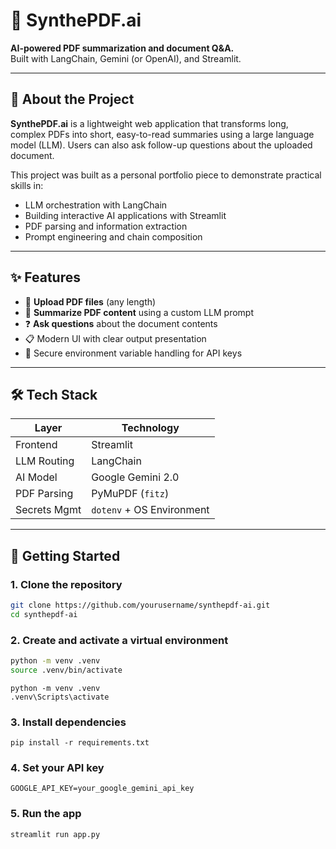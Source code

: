 # 📄 SynthePDF.ai

**AI-powered PDF summarization and document Q&A.**  
Built with LangChain, Gemini (or OpenAI), and Streamlit.

---

## 🌟 About the Project

**SynthePDF.ai** is a lightweight web application that transforms long, complex PDFs into short, easy-to-read summaries using a large language model (LLM). Users can also ask follow-up questions about the uploaded document.

This project was built as a personal portfolio piece to demonstrate practical skills in:
- LLM orchestration with LangChain
- Building interactive AI applications with Streamlit
- PDF parsing and information extraction
- Prompt engineering and chain composition

---

## ✨ Features

- 📄 **Upload PDF files** (any length)
- 🧠 **Summarize PDF content** using a custom LLM prompt
- ❓ **Ask questions** about the document contents
- 📋 Modern UI with clear output presentation
- 🔐 Secure environment variable handling for API keys

---

## 🛠️ Tech Stack

| Layer        | Technology                |
|--------------|---------------------------|
| Frontend     | Streamlit                 |
| LLM Routing  | LangChain                 |
| AI Model     | Google Gemini 2.0         |
| PDF Parsing  | PyMuPDF (`fitz`)          |
| Secrets Mgmt | `dotenv` + OS Environment |

---

## 🚀 Getting Started

### 1. Clone the repository
```bash
git clone https://github.com/yourusername/synthepdf-ai.git
cd synthepdf-ai
```
### 2. Create and activate a virtual environment

```bash
python -m venv .venv
source .venv/bin/activate
```

```windows
python -m venv .venv
.venv\Scripts\activate
```

### 3. Install dependencies
```
pip install -r requirements.txt
```

### 4. Set your API key
```
GOOGLE_API_KEY=your_google_gemini_api_key
```

### 5. Run the app
```
streamlit run app.py
```
